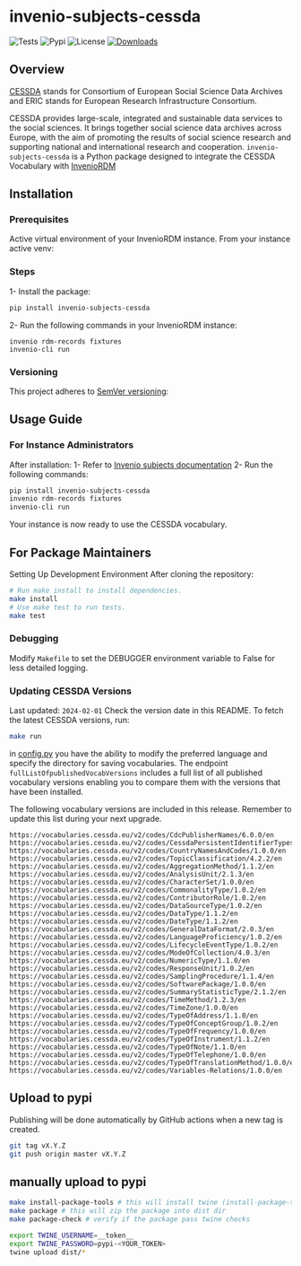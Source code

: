 # invenio-subjects-cessda

![Tests](https://github.com/Samk13/invenio-subjects-cessda/actions/workflows/tests.yaml/badge.svg)
![Pypi](https://img.shields.io/pypi/v/invenio-subjects-cessda.svg)
![License](https://img.shields.io/github/license/mashape/apistatus.svg)
[![Downloads](https://static.pepy.tech/badge/invenio-subjects-cessda)](https://pepy.tech/project/invenio-subjects-cessda)

## Overview

[CESSDA](https://www.cessda.eu/About) stands for Consortium of European Social Science Data Archives and ERIC stands for European Research Infrastructure Consortium.

CESSDA provides large-scale, integrated and sustainable data services to the social sciences. It brings together social science data archives across Europe, with the aim of promoting the results of social science research and supporting national and international research and cooperation.
`invenio-subjects-cessda` is a Python package designed to integrate the CESSDA Vocabulary with [InvenioRDM](https://inveniosoftware.org/products/rdm/)

## Installation

### Prerequisites

Active virtual environment of your InvenioRDM instance.
From your instance active venv:

### Steps

1- Install the package:

```bash
pip install invenio-subjects-cessda

```

2- Run the following commands in your InvenioRDM instance:

```console
invenio rdm-records fixtures
invenio-cli run
```

### Versioning

This project adheres to [SemVer versioning](https://semver.org/):

## Usage Guide

### For Instance Administrators

After installation:
1- Refer to [Invenio subjects documentation](https://inveniordm.docs.cern.ch/customize/vocabularies/subjects/)
2- Run the following commands:

```bash
pip install invenio-subjects-cessda
invenio rdm-records fixtures
invenio-cli run
```

Your instance is now ready to use the CESSDA vocabulary.

## For Package Maintainers

Setting Up Development Environment
After cloning the repository:

```bash
# Run make install to install dependencies.
make install
# Use make test to run tests.
make test
```

### Debugging

Modify `Makefile` to set the DEBUGGER environment variable to False for less detailed logging.

### Updating CESSDA Versions

Last updated: `2024-02-01`
Check the version date in this README. To fetch the latest CESSDA versions, run:

```bash
make run
```

in [config.py](invenio_subjects_cessda/config.py) you have the ability to modify the preferred language and specify the directory for saving vocabularies.
The endpoint `fullListOfpublishedVocabVersions` includes a full list of all published vocabulary versions enabling you to compare them with the versions that have been installed.

The following vocabulary versions are included in this release. Remember to update this list during your next upgrade.

```console
https://vocabularies.cessda.eu/v2/codes/CdcPublisherNames/6.0.0/en
https://vocabularies.cessda.eu/v2/codes/CessdaPersistentIdentifierTypes/1.0.0/en
https://vocabularies.cessda.eu/v2/codes/CountryNamesAndCodes/1.0.0/en
https://vocabularies.cessda.eu/v2/codes/TopicClassification/4.2.2/en
https://vocabularies.cessda.eu/v2/codes/AggregationMethod/1.1.2/en
https://vocabularies.cessda.eu/v2/codes/AnalysisUnit/2.1.3/en
https://vocabularies.cessda.eu/v2/codes/CharacterSet/1.0.0/en
https://vocabularies.cessda.eu/v2/codes/CommonalityType/1.0.2/en
https://vocabularies.cessda.eu/v2/codes/ContributorRole/1.0.2/en
https://vocabularies.cessda.eu/v2/codes/DataSourceType/1.0.2/en
https://vocabularies.cessda.eu/v2/codes/DataType/1.1.2/en
https://vocabularies.cessda.eu/v2/codes/DateType/1.1.2/en
https://vocabularies.cessda.eu/v2/codes/GeneralDataFormat/2.0.3/en
https://vocabularies.cessda.eu/v2/codes/LanguageProficiency/1.0.2/en
https://vocabularies.cessda.eu/v2/codes/LifecycleEventType/1.0.2/en
https://vocabularies.cessda.eu/v2/codes/ModeOfCollection/4.0.3/en
https://vocabularies.cessda.eu/v2/codes/NumericType/1.1.0/en
https://vocabularies.cessda.eu/v2/codes/ResponseUnit/1.0.2/en
https://vocabularies.cessda.eu/v2/codes/SamplingProcedure/1.1.4/en
https://vocabularies.cessda.eu/v2/codes/SoftwarePackage/1.0.0/en
https://vocabularies.cessda.eu/v2/codes/SummaryStatisticType/2.1.2/en
https://vocabularies.cessda.eu/v2/codes/TimeMethod/1.2.3/en
https://vocabularies.cessda.eu/v2/codes/TimeZone/1.0.0/en
https://vocabularies.cessda.eu/v2/codes/TypeOfAddress/1.1.0/en
https://vocabularies.cessda.eu/v2/codes/TypeOfConceptGroup/1.0.2/en
https://vocabularies.cessda.eu/v2/codes/TypeOfFrequency/1.0.0/en
https://vocabularies.cessda.eu/v2/codes/TypeOfInstrument/1.1.2/en
https://vocabularies.cessda.eu/v2/codes/TypeOfNote/1.1.0/en
https://vocabularies.cessda.eu/v2/codes/TypeOfTelephone/1.0.0/en
https://vocabularies.cessda.eu/v2/codes/TypeOfTranslationMethod/1.0.0/en
https://vocabularies.cessda.eu/v2/codes/Variables-Relations/1.0.0/en
```

## Upload to pypi

Publishing will be done automatically by GitHub actions when a new tag is created.

```bash
git tag vX.Y.Z
git push origin master vX.Y.Z
```

## manually upload to pypi

```bash
make install-package-tools # this will install twine (install-package-tools-pipenv if you use pipenv)
make package # this will zip the package into dist dir
make package-check # verify if the package pass twine checks

export TWINE_USERNAME=__token__
export TWINE_PASSWORD=pypi-<YOUR_TOKEN>
twine upload dist/*
```
